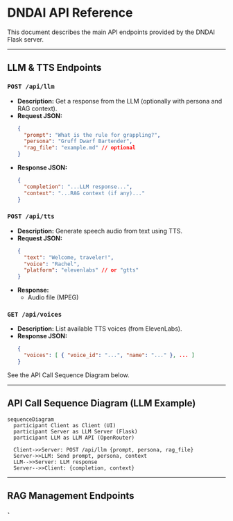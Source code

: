 # DNDAI API Reference

This document describes the main API endpoints provided by the DNDAI Flask server.

---

## LLM & TTS Endpoints

### `POST /api/llm`

- **Description:** Get a response from the LLM (optionally with persona and RAG context).
- **Request JSON:**
  ```json
  {
    "prompt": "What is the rule for grappling?",
    "persona": "Gruff Dwarf Bartender",
    "rag_file": "example.md" // optional
  }
  ```
- **Response JSON:**
  ```json
  {
    "completion": "...LLM response...",
    "context": "...RAG context (if any)..."
  }
  ```

### `POST /api/tts`

- **Description:** Generate speech audio from text using TTS.
- **Request JSON:**
  ```json
  {
    "text": "Welcome, traveler!",
    "voice": "Rachel",
    "platform": "elevenlabs" // or "gtts"
  }
  ```
- **Response:**
  - Audio file (MPEG)

### `GET /api/voices`

- **Description:** List available TTS voices (from ElevenLabs).
- **Response JSON:**
  ```json
  {
    "voices": [ { "voice_id": "...", "name": "..." }, ... ]
  }
  ```

See the API Call Sequence Diagram below.

---

## API Call Sequence Diagram (LLM Example)

```mermaid
sequenceDiagram
  participant Client as Client (UI)
  participant Server as LLM Server (Flask)
  participant LLM as LLM API (OpenRouter)

  Client->>Server: POST /api/llm {prompt, persona, rag_file}
  Server->>LLM: Send prompt, persona, context
  LLM-->>Server: LLM response
  Server-->>Client: {completion, context}
```

---

## RAG Management Endpoints

### `
